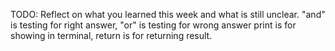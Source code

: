 TODO: Reflect on what you learned this week and what is still unclear.
"and" is testing for right answer, "or" is testing for wrong answer
print is for showing in terminal, return is for returning result.